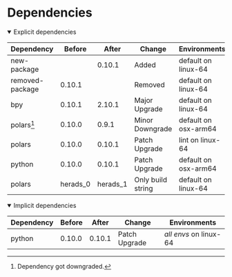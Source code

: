 # Dependencies

<details open>
<summary>Explicit dependencies</summary>

|Dependency|Before|After|Change|Environments|
|-|-|-|-|-|
|new-package||0.10.1|Added|default on linux-64|
|removed-package|0.10.1||Removed|default on linux-64|
|bpy|0.10.1|2.10.1|Major Upgrade|default on linux-64|
|polars[^2]|0.10.0|0.9.1|Minor Downgrade|default on osx-arm64|
|polars|0.10.0|0.10.1|Patch Upgrade|lint on linux-64|
|python|0.10.0|0.10.1|Patch Upgrade|default on osx-arm64|
|polars|herads_0|herads_1|Only build string|default on linux-64|

</details>

<details open>
<summary>Implicit dependencies</summary>

|Dependency|Before|After|Change|Environments|
|-|-|-|-|-|
|python|0.10.0|0.10.1|Patch Upgrade|*all envs* on linux-64|

</details>

[^1]: **Bold** means explicit dependency.
[^2]: Dependency got downgraded.
